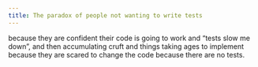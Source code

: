```yaml
---
title: The paradox of people not wanting to write tests
---
```


 because they are confident their code is going to work and “tests slow me down”, and then accumulating cruft and things taking ages to implement because they are scared to change the code because there are no tests.
